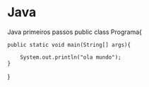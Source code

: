 # Java
Java primeiros passos
public class Programa{

    public static void main(String[] args){

        System.out.println("ola mundo");
    }
}
